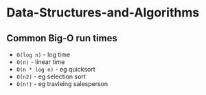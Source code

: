 # Data-Structures-and-Algorithms

## Common Big-O run times
- `O(log n)` - log time
- `O(n)` - linear time
- `O(n * log n)` - eg quicksort
- `O(n2)` - eg selection sort
- `O(n!)` - eg travleing salesperson
